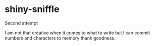 # shiny-sniffle
Second attempt



I am not that creative when it comes to what to write but I can commit numbers and characters to memory thank goodness.

